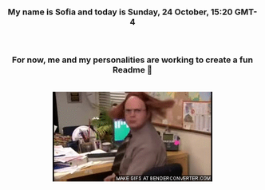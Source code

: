 


<div align="center">
<h3 >My name is Sofia and today is Sunday, 24 October, 15:20 GMT-4</h3><br>
<h3 >For now, me and my personalities are working to create a fun Readme 👋
</h3><br>
<img src='img/dwight.gif' alt='working...'/>
</div>
